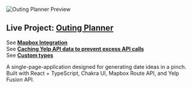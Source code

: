 ![Outing Planner Preview](https://cdn.sanity.io/images/nof1t6y8/projects/8e2b55329f3a9b826db22abb1a02ec2e61cab073-2529x1240.png)

## Live Project: [Outing Planner](https://outing-planner.vercel.app/)

See [**Mapbox Integration**](https://github.com/CarlsJr4/Outing-Planner/blob/main/src/components/CustomMap.tsx) \
See [**Caching Yelp API data to prevent excess API calls**](https://github.com/CarlsJr4/Outing-Planner/blob/main/src/App.tsx) \
See [**Custom types**](https://github.com/CarlsJr4/Outing-Planner/tree/main/src/types) 

A single-page-application designed for generating date ideas in a pinch. Built with React + TypeScript, Chakra UI, Mapbox Route API, and Yelp Fusion API.
